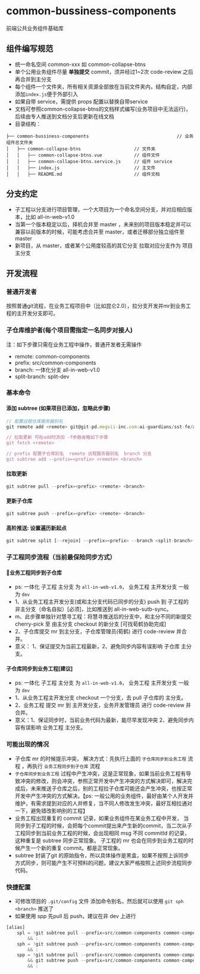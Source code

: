 # common-bussiness-components
前端公共业务组件基础库

## 组件编写规范
- 统一命名空间 common-xxx  如 common-collapse-btns
- 单个公用业务组件尽量 **单独提交** commit，须并经过1~2次 code-review 之后再合并到主分支
- 每个组件一个文件夹，所有相关资源全部放在当前文件夹内，结构自定，内部添加`index.js`便于外部引入
- 如果自带 service，需提供 props 配置以替换自带service
- 文档可参照common-collapse-btns的文档样式编写(业务项目中无法运行)，后续由专人推送到文档分支后更新在线文档
- 目录结构：

```
├── common-bussiness-components                                 // 业务组件总文件夹
│   ├── common-collapse-btns                    // 文件夹       
│   │   ├── common-collapse-btns.vue            // 组件文件
│   │   ├── common-collapse-btns.service.js     // 组件 service
│   │   ├── index.js                            // 主文件
│   │   ├── README.md                           // 组件文档

```

## 分支约定
 - 子工程以分支进行项目管理，一个大项目为一个命名空间分支，并对应相应版本，比如 all-in-web-v1.0
 - 当第一个版本稳定以后，择机合并至 master ，未来别的项目版本稳定并可以兼容以前版本的时候，可能考虑合并至 master，或者迁移部分独立组件至 master
 - 新项目，从 master，或者某个公用度较高的其它分支 拉取对应分支作为 项目主分支

## 开发流程

### 普通开发者

按照普通git流程，在业务工程项目中（比如昆仑2.0），拉分支开发并mr到业务工程的主开发分支即可。

### 子仓库维护者(每个项目需指定一名同步对接人)
注：如下步骤只需在业务工程中操作，普通开发者无需操作

- remote: common-components
- prefix: src/common-components
- branch: 一体化分支 all-in-web-v1.0
- split-branch: split-dev

### 基本命令

#### 添加 subtree (如果项目已添加，忽略此步骤)
```javascript
// 配置远程仓库服务器别名
git remote add <remote> git@git-pd.megvii-inc.com:ai-guardians/sst-fe/all-in/common-business-components.git

// 拉取更新 可在add时添加 -f参数省略如下步骤
git fetch <remote>

// prefix 配置子仓库别名  remote 远程服务器别名  branch 分支
git subtree add --prefix=<prefix> <remote> <branch>
```

#### 拉取更新
```js
git subtree pull --prefix=<prefix> <remote> <branch>
```

#### 更新子仓库
```js
git subtree push --prefix=<prefix> <remote> <branch>
```

#### 高阶推送: 设置遍历新起点
```javascript
git subtree split [--rejoin] --prefix=<prefix> --branch <split-branch>
```

### 子工程同步流程（当前最保险同步方式）

#### 业务工程同步到子仓库
 - ps: 一体化 子工程 主分支 为 `all-in-web-v1.0`， 业务工程 主开发分支 一般为 `dev`
 - 1、从业务工程主开发分支(或和主分支代码已同步的分支) push 到 子工程的 非主分支（命名自拟）[必须]，比如推送到 all-in-web-sutb-sync。
 - m、此步骤单独针对慧寻工程：将慧寻推送后的分支中，和主分不同的新提交 cherry-pick 至 由主分支 checkout 的新分支 [可找荀鹤协助完成]
 - 2、子仓库提交 mr 到主分支，子仓库管理员(荀鹤) 进行 code-review 并合并。
 - 意义： 1、保证提交为当前工程最新，2、避免同步内容有误影响 子仓库 主分支。

 #### 子仓库同步到业务工程[建议]
 - ps: 一体化 子工程 主分支 为 `all-in-web-v1.0`， 业务工程 主开发分支 一般为 `dev`
 - 1、从业务工程主开发分支 checkout 一个分支，去 pull 子仓库的 主分支。
 - 2、业务工程 提交 mr 到 主开发分支，业务开发管理员 进行 code-review 并合并。
 - 意义：1、保证同步时，当前业务代码为最新，能尽早发现冲突 2、避免同步内容有误影响 业务工程 主分支。

### 可能出现的情况
 - 子仓库 mr 的时候提示冲突， 解决方式：先执行上面的 `子仓库同步到业务工程` 流程 ，再执行 `业务工程同步到子仓库` 流程
 - `子仓库同步到业务工程` 过程中产生冲突，这是正常现象，如果当前业务工程有导致冲突的修改，则会冲突，参照正常开发中产生冲突的方式解决即可，解决完成后，未来推送子仓库之后，别的工程拉子仓库可能还会产生冲突，也按正常开发中产生冲突的方式解决。【ps: 一般公用的业务组件，最好由某个人开发并维护，有需求提到对应的人并修复，当不同人修改发生冲突，最好互相拉通对一下，避免错改影响别的工程】
 - 业务工程出现重复的 commit 记录，如果业务组件在某业务工程中开发， 当同步到子工程的时候，会把每个commit提出来产生新的commit，当二次从子工程同步到当前业务工程的时候，会出现相同 msg 不同 commitId 的记录，这种重复是 subtree 同步正常现象。 子工程的 mr 也会在同步到业务工程的时候产生一个新的重复 commit。都是正常现象。
 - subtree 封装了git 的原始指令，所以具体操作是黑盒，如果不按照上诉同步方式同步，则可能产生不可预料的问题，建议大家严格按照上述同步流程同步代码。


### 快捷配置

 - 可修改项目的 `.git/config` 文件 添加命令别名，然后就可以使用 `git sph <branch>` 推送了
 - 如果使用 spp 先pull 后 push，建议在非 dev 上进行

```javascript
[alias]
	spl = !git subtree pull --prefix=src/common-components common-components $1 \
		&& :
	sph = !git subtree push --prefix=src/common-components common-components $1 \
		&& :
	spp = !git subtree pull --prefix=src/common-components common-components $1 \
		&& git subtree push --prefix=src/common-components common-components $1 \
		&& :
```